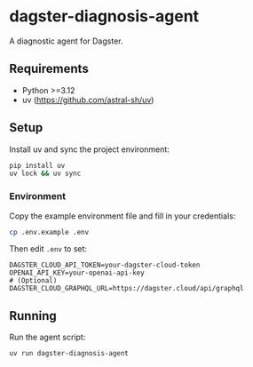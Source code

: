 # dagster-diagnosis-agent

A diagnostic agent for Dagster.

## Requirements

- Python >=3.12
- uv (https://github.com/astral-sh/uv)

## Setup

Install uv and sync the project environment:

```bash
pip install uv
uv lock && uv sync
```

### Environment

Copy the example environment file and fill in your credentials:

```bash
cp .env.example .env
```

Then edit `.env` to set:
```dotenv
DAGSTER_CLOUD_API_TOKEN=your-dagster-cloud-token
OPENAI_API_KEY=your-openai-api-key
# (Optional) DAGSTER_CLOUD_GRAPHQL_URL=https://dagster.cloud/api/graphql
```

## Running

Run the agent script:

```bash
uv run dagster-diagnosis-agent
```
